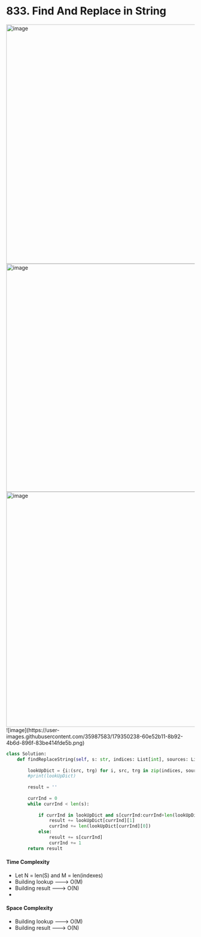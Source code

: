 # 833. Find And Replace in String

<img width="639" alt="image" src="https://user-images.githubusercontent.com/35987583/179350212-6e84a168-5c0c-4304-91a5-fbc25ec0ed3e.png">
<img width="609" alt="image" src="https://user-images.githubusercontent.com/35987583/179350220-d16ba847-4d00-4cfe-9a91-3db938d14f2d.png">
<img width="628" alt="image" src="https://user-images.githubusercontent.com/35987583/179350225-70a60597-be24-4fd9-bf8f-da1ae9e5015a.png">
![image](https://user-images.githubusercontent.com/35987583/179350238-60e52b11-8b92-4b6d-896f-83be414fde5b.png)


```python
class Solution:
    def findReplaceString(self, s: str, indices: List[int], sources: List[str], targets: List[str]) -> str:
        
        lookUpDict = {i:(src, trg) for i, src, trg in zip(indices, sources, targets)}
        #print(lookUpDict)
        
        result = ''
        
        currInd = 0
        while currInd < len(s):
            
            if currInd in lookUpDict and s[currInd:currInd+len(lookUpDict[currInd][0])] == lookUpDict[currInd][0]:
                result += lookUpDict[currInd][1]
                currInd += len(lookUpDict[currInd][0])
            else:
                result += s[currInd]
                currInd += 1
        return result
```

#### Time Complexity
- Let N = len(S) and M = len(indexes)
- Building lookup ---> O(M)
- Building result ---> O(N)
- 
#### Space Complexity
- Building lookup ---> O(M)
- Building result ---> O(N)

